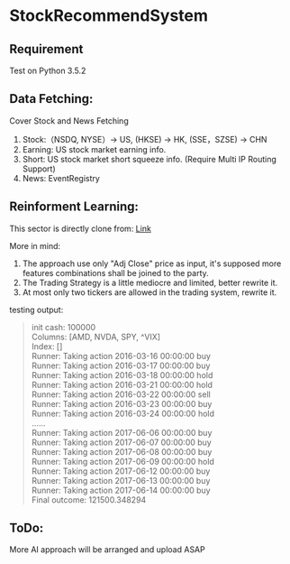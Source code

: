 # StockRecommendSystem


## Requirement
Test on Python 3.5.2

## Data Fetching:
Cover Stock and News Fetching
1. Stock:（NSDQ, NYSE）-> US, (HKSE) -> HK, (SSE，SZSE) -> CHN
2. Earning: US stock market earning info.
3. Short: US stock market short squeeze info. (Require Multi IP Routing Support)
4. News: EventRegistry

## Reinforment Learning:
This sector is directly clone from: [Link](https://github.com/shenyichen105/Deep-Reinforcement-Learning-in-Stock-Trading)

More in mind:
1. The approach use only "Adj Close" price as input, it's supposed more features combinations shall be joined to the party.
2. The Trading Strategy is a little mediocre and limited, better rewrite it.
3. At most only two tickers are allowed in the trading system, rewrite it.

testing output:
> init cash:  100000  
> Columns: [AMD, NVDA, SPY, ^VIX]  
> Index: []  
> Runner: Taking action 2016-03-16 00:00:00 buy  
> Runner: Taking action 2016-03-17 00:00:00 buy  
> Runner: Taking action 2016-03-18 00:00:00 hold  
> Runner: Taking action 2016-03-21 00:00:00 hold  
> Runner: Taking action 2016-03-22 00:00:00 sell  
> Runner: Taking action 2016-03-23 00:00:00 buy  
> Runner: Taking action 2016-03-24 00:00:00 hold  
> ......  
> Runner: Taking action 2017-06-06 00:00:00 buy  
> Runner: Taking action 2017-06-07 00:00:00 buy  
> Runner: Taking action 2017-06-08 00:00:00 buy  
> Runner: Taking action 2017-06-09 00:00:00 hold  
> Runner: Taking action 2017-06-12 00:00:00 buy  
> Runner: Taking action 2017-06-13 00:00:00 buy  
> Runner: Taking action 2017-06-14 00:00:00 buy  
> Final outcome: 121500.348294  


## ToDo:
More AI approach will be arranged and upload ASAP
